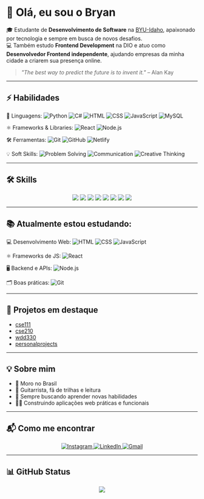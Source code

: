 # 👋 Olá, eu sou o Bryan  

🎓 Estudante de **Desenvolvimento de Software** na [BYU-Idaho](https://www.byui.edu/), apaixonado por tecnologia e sempre em busca de novos desafios.  
💻 Também estudo **Frontend Development** na DIO e atuo como **Desenvolvedor Frontend independente**, ajudando empresas da minha cidade a criarem sua presença online.  

> *"The best way to predict the future is to invent it."* – Alan Kay  

---

## ⚡ Habilidades

<p align="left">
  <span>📝 Linguagens:</span>
  <img src="https://img.shields.io/badge/Python-3776AB?style=for-the-badge&logo=python&logoColor=white" alt="Python"/>
  <img src="https://img.shields.io/badge/C%23-239120?style=for-the-badge&logo=c-sharp&logoColor=white" alt="C#"/>
  <img src="https://img.shields.io/badge/HTML-E34F26?style=for-the-badge&logo=html5&logoColor=white" alt="HTML"/>
  <img src="https://img.shields.io/badge/CSS-1572B6?style=for-the-badge&logo=css3&logoColor=white" alt="CSS"/>
  <img src="https://img.shields.io/badge/JavaScript-F7DF1E?style=for-the-badge&logo=javascript&logoColor=black" alt="JavaScript"/>
  <img src="https://img.shields.io/badge/MySQL-4479A1?style=for-the-badge&logo=mysql&logoColor=white" alt="MySQL"/>
</p>

<p align="left">
  <span>⚛️ Frameworks & Libraries:</span>
  <img src="https://img.shields.io/badge/React-61DAFB?style=for-the-badge&logo=react&logoColor=black" alt="React"/>
  <img src="https://img.shields.io/badge/Node.js-339933?style=for-the-badge&logo=node.js&logoColor=white" alt="Node.js"/>
</p>

<p align="left">
  <span>🛠️ Ferramentas:</span>
  <img src="https://img.shields.io/badge/Git-F05032?style=for-the-badge&logo=git&logoColor=white" alt="Git"/>
  <img src="https://img.shields.io/badge/GitHub-181717?style=for-the-badge&logo=github&logoColor=white" alt="GitHub"/>
  <img src="https://img.shields.io/badge/Netlify-00C7B7?style=for-the-badge&logo=netlify&logoColor=white" alt="Netlify"/>
</p>

<p align="left">
  <span>💡 Soft Skills:</span>
  <img src="https://img.shields.io/badge/Resolução_de_problemas-ffb400?style=for-the-badge&logo=hackerrank&logoColor=white" alt="Problem Solving"/>
  <img src="https://img.shields.io/badge/Comunicação-4CAF50?style=for-the-badge&logo=slack&logoColor=white" alt="Communication"/>
  <img src="https://img.shields.io/badge/Pensamento_Criativo-9C27B0?style=for-the-badge&logo=dribbble&logoColor=white" alt="Creative Thinking"/>
</p>


---

## 🛠️ Skills

<p align="center">
  <img src="https://img.shields.io/badge/HTML5-E34F26?style=for-the-badge&logo=html5&logoColor=white"/>
  <img src="https://img.shields.io/badge/CSS3-1572B6?style=for-the-badge&logo=css3&logoColor=white"/>
  <img src="https://img.shields.io/badge/JavaScript-F7DF1E?style=for-the-badge&logo=javascript&logoColor=black"/>
  <img src="https://img.shields.io/badge/Python-3776AB?style=for-the-badge&logo=python&logoColor=white"/>
  <img src="https://img.shields.io/badge/C%23-239120?style=for-the-badge&logo=c-sharp&logoColor=white"/>
  <img src="https://img.shields.io/badge/MySQL-4479A1?style=for-the-badge&logo=mysql&logoColor=white"/>
  <img src="https://img.shields.io/badge/React-20232A?style=for-the-badge&logo=react&logoColor=61DAFB"/>
  <img src="https://img.shields.io/badge/Node.js-43853D?style=for-the-badge&logo=node.js&logoColor=white"/>
</p>

---

## 📚 Atualmente estou estudando:

<p align="left">
  <span>💻 Desenvolvimento Web:</span>
  <img src="https://img.shields.io/badge/HTML-E34F26?style=for-the-badge&logo=html5&logoColor=white" alt="HTML"/>
  <img src="https://img.shields.io/badge/CSS-1572B6?style=for-the-badge&logo=css3&logoColor=white" alt="CSS"/>
  <img src="https://img.shields.io/badge/JavaScript-F7DF1E?style=for-the-badge&logo=javascript&logoColor=black" alt="JavaScript"/>
</p>
<p align="left">
  <span>⚛️ Frameworks de JS:</span>
  <img src="https://img.shields.io/badge/React-61DAFB?style=for-the-badge&logo=react&logoColor=black" alt="React"/>
</p>
<p align="left">
  <span>🖥️ Backend e APIs:</span>
  <img src="https://img.shields.io/badge/Node.js-339933?style=for-the-badge&logo=node.js&logoColor=white" alt="Node.js"/>
</p>
<p align="left">
  <span>🗂️ Boas práticas:</span>
  <img src="https://img.shields.io/badge/Git-F05032?style=for-the-badge&logo=git&logoColor=white" alt="Git"/>
</p>

---

## 🚀 Projetos em destaque

- [cse111](https://github.com/bryanwessantana/cse111)  
- [cse210](https://github.com/bryanwessantana/cse210) 
- [wdd330](https://github.com/bryanwessantana/wdd330)  
- [personalprojects](https://github.com/bryanwessantana/personalprojects)  

---

## 💡 Sobre mim

- 📍 Moro no Brasil  
- 🎸 Guitarrista, fã de trilhas e leitura  
- 🌱 Sempre buscando aprender novas habilidades  
- 👨‍💻 Construindo aplicações web práticas e funcionais  

---

## 📬 Como me encontrar

<p align="center">
  <a href="https://www.instagram.com/bryan._santana" target="_blank">
    <img src="https://img.shields.io/badge/Instagram-@bryan._santana-E4405F?style=for-the-badge&logo=instagram&logoColor=white" alt="Instagram">
  </a>
  <a href="https://www.linkedin.com/in/bryansantana/" target="_blank">
    <img src="https://img.shields.io/badge/LinkedIn-0A66C2?style=for-the-badge&logo=linkedin&logoColor=white" alt="LinkedIn"/>
  </a>
  <a href="mailto:bryanwessantana@gmail.com">
    <img src="https://img.shields.io/badge/Gmail-EA4335?style=for-the-badge&logo=gmail&logoColor=white" alt="Gmail"/>
  </a>
</p>

---

## 📊 GitHub Status

<p align="center">
  <img src="https://github-readme-stats.vercel.app/api?username=bryanwessantana&show_icons=true&theme=radical"/>
</p>
